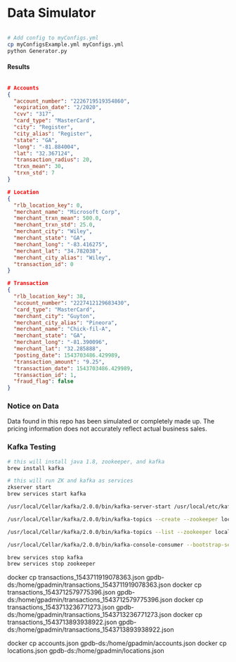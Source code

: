 # Data Simulator

```bash

# Add config to myConfigs.yml
cp myConfigsExample.yml myConfigs.yml
python Generator.py

```

#### Results

```json

# Accounts
{
  "account_number": "2226719519354860",
  "expiration_date": "2/2020",
  "cvv": "317",
  "card_type": "MasterCard",
  "city": "Register",
  "city_alias": "Register",
  "state": "GA",
  "long": "-81.884004",
  "lat": "32.367124",
  "transaction_radius": 20,
  "trxn_mean": 30,
  "trxn_std": 7
}

# Location
{
  "rlb_location_key": 0,
  "merchant_name": "Microsoft Corp",
  "merchant_trxn_mean": 500.0,
  "merchant_trxn_std": 25.0,
  "merchant_city": "Wiley",
  "merchant_state": "GA",
  "merchant_long": "-83.416275",
  "merchant_lat": "34.782038",
  "merchant_city_alias": "Wiley",
  "transaction_id": 0
}

# Transaction
{
  "rlb_location_key": 38,
  "account_number": "2227412129683430",
  "card_type": "MasterCard",
  "merchant_city": "Guyton",
  "merchant_city_alias": "Pineora",
  "merchant_name": "Chick-fil-A",
  "merchant_state": "GA",
  "merchant_long": "-81.390096",
  "merchant_lat": "32.285888",
  "posting_date": 1543703486.429989,
  "transaction_amount": "9.25",
  "transaction_date": 1543703486.429989,
  "transaction_id": 1,
  "fraud_flag": false
}

```

### Notice on Data

Data found in this repo has been simulated or completely made up. The pricing information
does not accurately reflect actual business sales.


### Kafka Testing

```bash
# this will install java 1.8, zookeeper, and kafka
brew install kafka

# this will run ZK and kafka as services
zkserver start
brew services start kafka

/usr/local/Cellar/kafka/2.0.0/bin/kafka-server-start /usr/local/etc/kafka/server.properties

/usr/local/Cellar/kafka/2.0.0/bin/kafka-topics --create --zookeeper localhost:2181 --replication-factor 1 --partitions 1 --topic test-topic

/usr/local/Cellar/kafka/2.0.0/bin/kafka-topics --list --zookeeper localhost:2181

/usr/local/Cellar/kafka/2.0.0/bin/kafka-console-consumer --bootstrap-server localhost:9092 --topic test-topic --from-beginning

brew services stop kafka
brew services stop zookeeper

```


docker cp transactions_1543711919078363.json gpdb-ds:/home/gpadmin/transactions_1543711919078363.json
docker cp transactions_1543712579775396.json gpdb-ds:/home/gpadmin/transactions_1543712579775396.json
docker cp transactions_1543713236771273.json gpdb-ds:/home/gpadmin/transactions_1543713236771273.json
docker cp transactions_1543713893938922.json gpdb-ds:/home/gpadmin/transactions_1543713893938922.json

docker cp accounts.json gpdb-ds:/home/gpadmin/accounts.json
docker cp locations.json gpdb-ds:/home/gpadmin/locations.json
